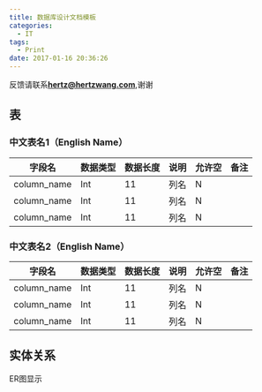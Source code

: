 ```yaml
---
title: 数据库设计文档模板
categories:
  - IT
tags:
  - Print
date: 2017-01-16 20:36:26
---
```


反馈请联系[**hertz@hertzwang.com**](mailto:hertz@hertzwang.com),谢谢

## 表

### 中文表名1（English Name）

字段名      | 数据类型 |   数据长度 |  说明  | 允许空  | 备注   |
-----------|--------|-----------|-------|--------|--------|
column_name | Int   |   11      |  列名  | N      |        
column_name | Int   |   11      |  列名  | N      |        
column_name | Int   |   11      |  列名  | N      |        

<!-- more -->

### 中文表名2（English Name）

字段名      | 数据类型 |   数据长度 |  说明  | 允许空  | 备注   |
-----------|--------|-----------|-------|--------|--------|
column_name | Int   |   11      |  列名  | N      |        
column_name | Int   |   11      |  列名  | N      |        
column_name | Int   |   11      |  列名  | N      |        

## 实体关系

ER图显示
